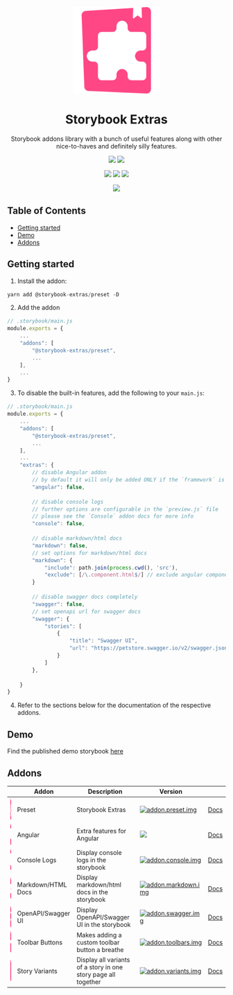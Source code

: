 <div align="center" style="align:center;">
    <img src="https://github.com/sheriffMoose/storybook-extras/blob/master/logos/extras.svg?raw=true" alt="logo" width="200" />
    <h1>Storybook Extras</h1>
    <p>Storybook addons library with a bunch of useful features along with other nice-to-haves and definitely silly features.</p>

[![][badge.release]][link.release]
[![][badge.license]][link.license]

![][badge.node]
![][badge.npm]
[![][badge.storybook]][link.npm]

[![][badge.banner]][link.npm]

</div>

<h2>Table of Contents</h2>

- [Getting started](#getting-started)
- [Demo](#demo)
- [Addons](#addons)

## Getting started

1. Install the addon:

```js
yarn add @storybook-extras/preset -D
```

2. Add the addon

```js
// .storybook/main.js
module.exports = {
    ...
    "addons": [
        "@storybook-extras/preset",
        ...
    ],
    ...
}
```

3. To disable the built-in features, add the following to your `main.js`:

```js
// .storybook/main.js
module.exports = {
    ...
    "addons": [
        "@storybook-extras/preset",
        ...
    ],
    ...
    "extras": {
        // disable Angular addon
        // by default it will only be added ONLY if the `framework` is set to `@storybook/angular`
        "angular": false,

        // disable console logs
        // further options are configurable in the `preview.js` file
        // please see the `Console` addon docs for more info
        "console": false,

        // disable markdown/html docs
        "markdown": false,
        // set options for markdown/html docs
        "markdown": {
            "include": path.join(process.cwd(), 'src'),
            "exclude": [/\.component.html$/] // exclude angular component html files
        }

        // disable swagger docs completely
        "swagger": false,
        // set openapi url for swagger docs
        "swagger": {
            "stories": [
                {
                    "title": "Swagger UI",
                    "url": "https://petstore.swagger.io/v2/swagger.json"
                }
            ]
        },

    }
}
```

4. Refer to the sections below for the documentation of the respective addons.

## Demo

Find the published demo storybook [here](https://sheriffmoose.github.io/storybook-extras/)

## Addons

|                                                                                                                               | Addon              | Description                                                    | Version                                      |                               |
| ----------------------------------------------------------------------------------------------------------------------------- | ------------------ | -------------------------------------------------------------- | -------------------------------------------- | ----------------------------- |
| <img src="https://raw.githubusercontent.com/sheriffMoose/storybook-extras/master/logos/extras.svg" with="50" height="50" />   | Preset             | Storybook Extras                                               | [![addon.preset.img]][addon.preset.link]     | [Docs][addon.preset.readme]   |
| <img src="https://raw.githubusercontent.com/sheriffMoose/storybook-extras/master/logos/angular.svg" with="50" height="50" />  | Angular            | Extra features for Angular                                     | [![][addon.angular.img]][addon.angular.link] | [Docs][addon.angular.readme]  |
| <img src="https://raw.githubusercontent.com/sheriffMoose/storybook-extras/master/logos/console.svg" with="50" height="50" />  | Console Logs       | Display console logs in the storybook                          | [![addon.console.img]][addon.console.link]   | [Docs][addon.console.readme]  |
| <img src="https://raw.githubusercontent.com/sheriffMoose/storybook-extras/master/logos/markdown.svg" with="50" height="50" /> | Markdown/HTML Docs | Display markdown/html docs in the storybook                    | [![addon.markdown.img]][addon.markdown.link] | [Docs][addon.preset.readme]   |
| <img src="https://raw.githubusercontent.com/sheriffMoose/storybook-extras/master/logos/swagger.svg" with="50" height="50" />  | OpenAPI/Swagger UI | Display OpenAPI/Swagger UI in the storybook                    | [![addon.swagger.img]][addon.swagger.link]   | [Docs][addon.swagger.readme]  |
| <img src="https://raw.githubusercontent.com/sheriffMoose/storybook-extras/master/logos/toolbars.svg" with="50" height="50" /> | Toolbar Buttons    | Makes adding a custom toolbar button a breathe                 | [![addon.toolbars.img]][addon.toolbars.link] | [Docs][addon.toolbars.readme] |
| <img src="https://raw.githubusercontent.com/sheriffMoose/storybook-extras/master/logos/variants.svg" with="50" height="50" /> | Story Variants     | Display all variants of a story in one story page all together | [![addon.variants.img]][addon.variants.link] | [Docs][addon.variants.readme] |

[addon.preset.img]: https://img.shields.io/npm/v/@storybook-extras/preset?label=&color=FF4785&style=for-the-badge
[addon.preset.link]: https://www.npmjs.com/package/@storybook-extras/preset
[addon.preset.readme]: https://github.com/sheriffMoose/storybook-extras/#readme
[addon.angular.img]: https://img.shields.io/npm/v/@storybook-extras/angular?label=&color=FF4785&style=for-the-badge
[addon.angular.link]: https://www.npmjs.com/package/@storybook-extras/angular
[addon.angular.readme]: https://github.com/sheriffMoose/storybook-extras/tree/master/packages/angular#readme
[addon.console.img]: https://img.shields.io/npm/v/@storybook-extras/console?label=&color=FF4785&style=for-the-badge
[addon.console.link]: https://www.npmjs.com/package/@storybook-extras/console
[addon.console.readme]: https://github.com/sheriffMoose/storybook-extras/tree/master/packages/console#readme
[addon.markdown.img]: https://img.shields.io/npm/v/@storybook-extras/markdown?label=&color=FF4785&style=for-the-badge
[addon.markdown.link]: https://www.npmjs.com/package/@storybook-extras/markdown
[addon.markdown.readme]: https://github.com/sheriffMoose/storybook-extras/tree/master/packages/markdown#readme
[addon.swagger.img]: https://img.shields.io/npm/v/@storybook-extras/swagger?label=&color=FF4785&style=for-the-badge
[addon.swagger.link]: https://www.npmjs.com/package/@storybook-extras/swagger
[addon.swagger.readme]: https://github.com/sheriffMoose/storybook-extras/tree/master/packages/swagger#readme
[addon.toolbars.img]: https://img.shields.io/npm/v/@storybook-extras/toolbars?label=&color=FF4785&style=for-the-badge
[addon.toolbars.link]: https://www.npmjs.com/package/@storybook-extras/toolbars
[addon.toolbars.readme]: https://github.com/sheriffMoose/storybook-extras/tree/master/packages/toolbars#readme
[addon.variants.img]: https://img.shields.io/npm/v/@storybook-extras/variants?label=&color=FF4785&style=for-the-badge
[addon.variants.link]: https://www.npmjs.com/package/@storybook-extras/variants
[addon.variants.readme]: https://github.com/sheriffMoose/storybook-extras/tree/master/packages/variants#readme
[logo]: https://github.com/sheriffMoose/storybook-extras/blob/master/logos/extras.svg?raw=true
[badge.release]: https://img.shields.io/github/actions/workflow/status/sheriffMoose/storybook-extras/release.yml?logo=github&label=release
[badge.license]: https://img.shields.io/github/license/sheriffMoose/storybook-extras?logo=github
[badge.node]: https://img.shields.io/node/v/@storybook-extras/preset?logo=node.js&logoColor=white&labelColor=339933&color=grey&label=
[badge.npm]: https://img.shields.io/npm/v/@storybook-extras/preset?logo=npm&logoColor=white&labelColor=CB3837&color=grey&label=
[badge.storybook]: https://img.shields.io/npm/dependency-version/@storybook-extras/preset/dev/storybook?logo=storybook&logoColor=white&labelColor=FF4785&color=grey&label=
[badge.banner]: https://nodei.co/npm/@storybook-extras/preset.png
[link.release]: https://github.com/sheriffMoose/storybook-extras/actions/workflows/release.yml
[link.license]: https://github.com/sheriffMoose/storybook-extras/blob/master/LICENSE
[link.npm]: https://npmjs.org/package/@storybook-extras/preset
